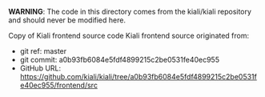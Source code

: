 **WARNING**: The code in this directory comes from the kiali/kiali repository and should never be modified here.

Copy of Kiali frontend source code
Kiali frontend source originated from:
* git ref:    master
* git commit: a0b93fb6084e5fdf4899215c2be0531fe40ec955
* GitHub URL: https://github.com/kiali/kiali/tree/a0b93fb6084e5fdf4899215c2be0531fe40ec955/frontend/src
